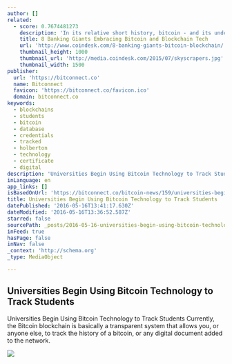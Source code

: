 ```yaml
---
author: []
related:
  - score: 0.7674481273
    description: 'In its relative short history, bitcoin - and its underlying technology the blockchain - have captivated thinkers around the world, but not everyone was quick to see the potential. Due in part to its initial billing as a threat to the traditional financial ecosystem, these institutions have perhaps understandably responded with sharp critiques and deep skepticism for the technology.'
    title: 8 Banking Giants Embracing Bitcoin and Blockchain Tech
    url: 'http://www.coindesk.com/8-banking-giants-bitcoin-blockchain/'
    thumbnail_height: 1000
    thumbnail_url: 'http://media.coindesk.com/2015/07/skyscrapers.jpg'
    thumbnail_width: 1500
publisher:
  url: 'https://bitconnect.co'
  name: Bitconnect
  favicon: 'https://bitconnect.co/favicon.ico'
  domain: bitconnect.co
keywords:
  - blockchains
  - students
  - bitcoin
  - database
  - credentials
  - tracked
  - holberton
  - technology
  - certificate
  - digital
description: 'Universities Begin Using Bitcoin Technology to Track Students Currently, the Bitcoin blockchain is basically a transparent system that allows you, or anyone else, to track the history of a bitcoin, or any digital document added to the network.'
inLanguage: en
app_links: []
isBasedOnUrl: 'https://bitconnect.co/bitcoin-news/159/universities-begin-using-bitcoin-technology-to-track-students/'
title: Universities Begin Using Bitcoin Technology to Track Students
datePublished: '2016-05-16T13:41:17.630Z'
dateModified: '2016-05-16T13:36:52.587Z'
starred: false
sourcePath: _posts/2016-05-16-universities-begin-using-bitcoin-technology-to-track-student.md
inFeed: true
hasPage: false
inNav: false
_context: 'http://schema.org'
_type: MediaObject

---
```

<article style=""><h1>Universities Begin Using Bitcoin Technology to Track Students</h1><p>Universities Begin Using Bitcoin Technology to Track Students Currently, the Bitcoin blockchain is basically a transparent system that allows you, or anyone else, to track the history of a bitcoin, or any digital document added to the network.</p><img src="https://www.bitconnect.co/upload/image/bit_coin_new/Universities-Begin-Using-Bitcoin.jpg" /></article>